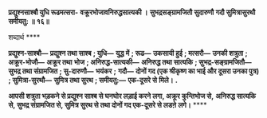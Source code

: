 **प्रद्युश्नसाश्बौ युधि रूढमत्सरा-** **वक्रूरभोजावनिरुद्धसात्यकी ।** **सुभद्रसङ्ग्रामजितौ सुदारुणौ** **गदौ सुमित्रासुरथौ समीयतु: ॥ १६॥** 

शब्दार्थ **** 

**प्रद्युश्न-साश्बौ—** **प्रद्युश्न तथा साश्ब** **; युधि—** **युद्ध में** **; रूढ—** **उकसायी हुई** **; मत्सरौ—** **उनकी शत्रुता** **; अक्रूर-भोजौ—** **अक्रूर तथा** **भोज** **; अनिरुद्ध-सात्यकी—** **अनिरुद्ध तथा सात्यकि** **; सुभद्र-सङ्ग्रामजितौ—** **सुभद्र तथा संग्रामजित** **; सु-दारुणौ—** **भयंकर** **;** **गदौ—** **दोनों गद (एक श्रीकृष्ण का भाई और दूसरा उनका पुत्र)** **; सुमित्रा-सुरथौ—** **सुमित्र तथा सुरथ** **; समीयतु:—** **एक-दूसरे से** **मिले।** **.** 

**आपसी शत्रुता भड़कने से प्रद्युश्न साश्ब से घनघोर लड़ाई करने लगा, अक्रूर कुन्तिभोज से,** **अनिरुद्ध सात्यकि से, सुभद्र संग्रामजित से, सुमित्र सुरथ से तथा दोनों गद एक-दूसरे से लडऩे** **लगे।** **** 